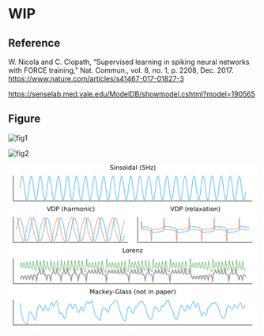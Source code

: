 # WIP

## Reference

W. Nicola and C. Clopath, “Supervised learning in spiking neural networks with FORCE training,” Nat. Commun., vol. 8, no. 1, p. 2208, Dec. 2017. https://www.nature.com/articles/s41467-017-01827-3

https://senselab.med.yale.edu/ModelDB/showmodel.cshtml?model=190565

## Figure

![fig1](./result/fig1.png)

![fig2](./result/fig2.png)

![data](./result/data.png)